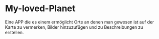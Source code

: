 # My-loved-Planet
Eine APP die es einem ermöglicht Orte an denen man gewesen ist auf der Karte zu vermerken, Bilder hinzuzufügen und zu Beschreibungen zu erstellen. 
